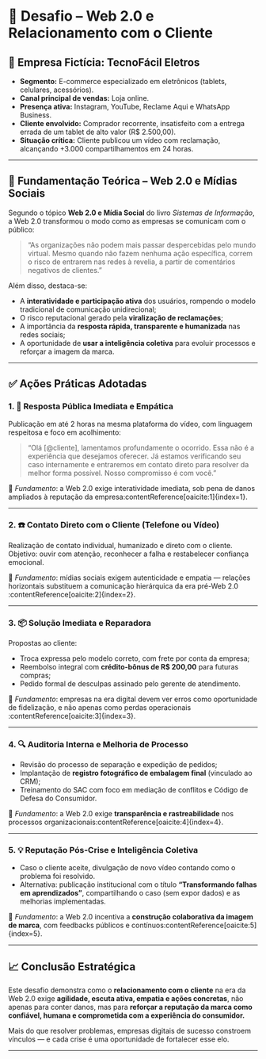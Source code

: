 # 📌 Desafio – Web 2.0 e Relacionamento com o Cliente

## 🏢 Empresa Fictícia: TecnoFácil Eletros

- **Segmento:** E-commerce especializado em eletrônicos (tablets, celulares, acessórios).
- **Canal principal de vendas:** Loja online.
- **Presença ativa:** Instagram, YouTube, Reclame Aqui e WhatsApp Business.
- **Cliente envolvido:** Comprador recorrente, insatisfeito com a entrega errada de um tablet de alto valor (R$ 2.500,00).
- **Situação crítica:** Cliente publicou um vídeo com reclamação, alcançando +3.000 compartilhamentos em 24 horas.

---

## 🧠 Fundamentação Teórica – Web 2.0 e Mídias Sociais

Segundo o tópico **Web 2.0 e Mídia Social** do livro *Sistemas de Informação*, a Web 2.0 transformou o modo como as empresas se comunicam com o público:

> “As organizações não podem mais passar despercebidas pelo mundo virtual. Mesmo quando não fazem nenhuma ação específica, correm o risco de entrarem nas redes à revelia, a partir de comentários negativos de clientes.”

Além disso, destaca-se:

- A **interatividade e participação ativa** dos usuários, rompendo o modelo tradicional de comunicação unidirecional;
- O risco reputacional gerado pela **viralização de reclamações**;
- A importância da **resposta rápida, transparente e humanizada** nas redes sociais;
- A oportunidade de **usar a inteligência coletiva** para evoluir processos e reforçar a imagem da marca.

---

## ✅ Ações Práticas Adotadas

### 1. 🎯 Resposta Pública Imediata e Empática

Publicação em até 2 horas na mesma plataforma do vídeo, com linguagem respeitosa e foco em acolhimento:

> “Olá [@cliente], lamentamos profundamente o ocorrido. Essa não é a experiência que desejamos oferecer. Já estamos verificando seu caso internamente e entraremos em contato direto para resolver da melhor forma possível. Nosso compromisso é com você.”

📌 *Fundamento*: a Web 2.0 exige interatividade imediata, sob pena de danos ampliados à reputação da empresa&#8203;:contentReference[oaicite:1]{index=1}.

---

### 2. ☎️ Contato Direto com o Cliente (Telefone ou Vídeo)

Realização de contato individual, humanizado e direto com o cliente. Objetivo: ouvir com atenção, reconhecer a falha e restabelecer confiança emocional.

📌 *Fundamento*: mídias sociais exigem autenticidade e empatia — relações horizontais substituem a comunicação hierárquica da era pré-Web 2.0&#8203;:contentReference[oaicite:2]{index=2}.

---

### 3. 📦 Solução Imediata e Reparadora

Propostas ao cliente:
- Troca expressa pelo modelo correto, com frete por conta da empresa;
- Reembolso integral com **crédito-bônus de R$ 200,00** para futuras compras;
- Pedido formal de desculpas assinado pelo gerente de atendimento.

📌 *Fundamento*: empresas na era digital devem ver erros como oportunidade de fidelização, e não apenas como perdas operacionais&#8203;:contentReference[oaicite:3]{index=3}.

---

### 4. 🔍 Auditoria Interna e Melhoria de Processo

- Revisão do processo de separação e expedição de pedidos;
- Implantação de **registro fotográfico de embalagem final** (vinculado ao CRM);
- Treinamento do SAC com foco em mediação de conflitos e Código de Defesa do Consumidor.

📌 *Fundamento*: a Web 2.0 exige **transparência e rastreabilidade** nos processos organizacionais&#8203;:contentReference[oaicite:4]{index=4}.

---

### 5. 💡 Reputação Pós-Crise e Inteligência Coletiva

- Caso o cliente aceite, divulgação de novo vídeo contando como o problema foi resolvido.
- Alternativa: publicação institucional com o título **“Transformando falhas em aprendizados”**, compartilhando o caso (sem expor dados) e as melhorias implementadas.

📌 *Fundamento*: a Web 2.0 incentiva a **construção colaborativa da imagem de marca**, com feedbacks públicos e contínuos&#8203;:contentReference[oaicite:5]{index=5}.

---

## 📈 Conclusão Estratégica

Este desafio demonstra como o **relacionamento com o cliente** na era da Web 2.0 exige **agilidade, escuta ativa, empatia e ações concretas**, não apenas para conter danos, mas para **reforçar a reputação da marca como confiável, humana e comprometida com a experiência do consumidor.**

Mais do que resolver problemas, empresas digitais de sucesso constroem vínculos — e cada crise é uma oportunidade de fortalecer esse elo.

---
